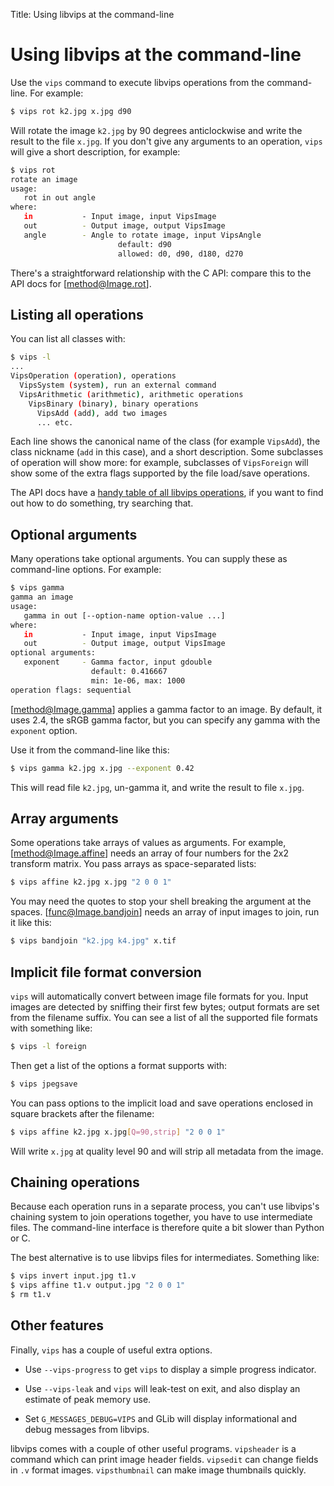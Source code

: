 Title: Using libvips at the command-line

# Using libvips at the command-line

Use the `vips` command to execute libvips operations from the command-line.
For example:

```bash
$ vips rot k2.jpg x.jpg d90
```

Will rotate the image `k2.jpg` by 90 degrees anticlockwise and write the
result to the file `x.jpg`. If you don't give any arguments to an operation,
`vips` will give a short description, for example:

```bash
$ vips rot
rotate an image
usage:
   rot in out angle
where:
   in           - Input image, input VipsImage
   out          - Output image, output VipsImage
   angle        - Angle to rotate image, input VipsAngle
                        default: d90
                        allowed: d0, d90, d180, d270
```

There's a straightforward relationship with the C API: compare this to the
API docs for [method@Image.rot].

## Listing all operations

You can list all classes with:

```bash
$ vips -l
...
VipsOperation (operation), operations
  VipsSystem (system), run an external command
  VipsArithmetic (arithmetic), arithmetic operations
    VipsBinary (binary), binary operations
      VipsAdd (add), add two images
      ... etc.
```

Each line shows the canonical name of the class (for example `VipsAdd`), the
class nickname (`add` in this case), and a short description.  Some subclasses
of operation will show more: for example, subclasses of `VipsForeign`
will show some of the extra flags supported by the file load/save operations.

The API docs have a [handy table of all libvips operations](
function-list.html), if you want to find out how to do something, try
searching that.

## Optional arguments

Many operations take optional arguments. You can supply these as command-line
options. For example:

```bash
$ vips gamma
gamma an image
usage:
   gamma in out [--option-name option-value ...]
where:
   in           - Input image, input VipsImage
   out          - Output image, output VipsImage
optional arguments:
   exponent     - Gamma factor, input gdouble
                  default: 0.416667
                  min: 1e-06, max: 1000
operation flags: sequential
```

[method@Image.gamma] applies a gamma factor to an image. By
default, it uses 2.4, the sRGB gamma factor, but you can specify any
gamma with the `exponent` option.

Use it from the command-line like this:

```bash
$ vips gamma k2.jpg x.jpg --exponent 0.42
```

This will read file `k2.jpg`, un-gamma it, and
write the result to file `x.jpg`.

## Array arguments

Some operations take arrays of values as arguments. For example,
[method@Image.affine] needs an array of four numbers for the
2x2 transform matrix. You pass arrays as space-separated lists:

```bash
$ vips affine k2.jpg x.jpg "2 0 0 1"
```

You may need the quotes to stop your shell breaking the argument at
the spaces. [func@Image.bandjoin] needs an array of input images to
join, run it like this:

```bash
$ vips bandjoin "k2.jpg k4.jpg" x.tif
```

## Implicit file format conversion

`vips` will automatically convert between image file
formats for you. Input images are detected by sniffing their first few
bytes; output formats are set from the filename suffix. You can see a
list of all the supported file formats with something like:

```bash
$ vips -l foreign
```

Then get a list of the options a format supports with:

```bash
$ vips jpegsave
```

You can pass options to the implicit load and save operations enclosed
in square brackets after the filename:

```bash
$ vips affine k2.jpg x.jpg[Q=90,strip] "2 0 0 1"
```

Will write `x.jpg` at quality level 90 and will
strip all metadata from the image.

## Chaining operations

Because each operation runs in a separate process, you can't use
libvips's chaining system to join operations together, you have to use
intermediate files. The command-line interface is therefore quite a bit
slower than Python or C.

The best alternative is to use libvips files for intermediates.
Something like:

```bash
$ vips invert input.jpg t1.v
$ vips affine t1.v output.jpg "2 0 0 1"
$ rm t1.v
```

## Other features

Finally, `vips` has a couple of useful extra options.

- Use `--vips-progress` to get `vips` to display a simple progress indicator.

- Use `--vips-leak` and `vips` will leak-test
  on exit, and also display an estimate of peak memory use.

- Set `G_MESSAGES_DEBUG=VIPS` and GLib will display informational
  and debug messages from libvips.

libvips comes with a couple of other useful programs.  `vipsheader` is a
command which can print image header fields. `vipsedit` can change fields
in `.v` format images. `vipsthumbnail` can make image thumbnails quickly.
